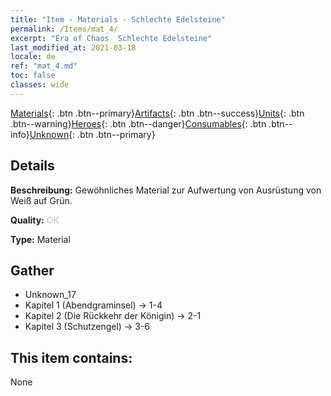 ```yaml
---
title: "Item - Materials - Schlechte Edelsteine"
permalink: /Items/mat_4/
excerpt: "Era of Chaos  Schlechte Edelsteine"
last_modified_at: 2021-03-18
locale: de
ref: "mat_4.md"
toc: false
classes: wide
---
```

 [Materials](/de/Items/){: .btn .btn--primary}[Artifacts](/de/Items/Artifacts/){: .btn .btn--success}[Units](/de/Items/Units/){: .btn .btn--warning}[Heroes](/de/Items/Heroes/){: .btn .btn--danger}[Consumables](/de/Items/Consumables/){: .btn .btn--info}[Unknown](/de/Items/Unknown/){: .btn .btn--primary}

## Details
 **Beschreibung:** Gewöhnliches Material zur Aufwertung von Ausrüstung von Weiß auf Grün.

 **Quality:** <span style="color: #C0C0C0">OK</span>

 **Type:** Material

## Gather

*    Unknown_17 
*    Kapitel 1 (Abendgraminsel) -> 1-4 
*    Kapitel 2 (Die Rückkehr der Königin) -> 2-1 
*    Kapitel 3 (Schutzengel) -> 3-6 

## This item contains:

  None

